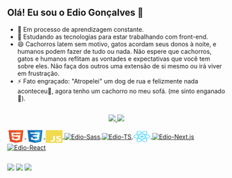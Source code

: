 ## Olá! Eu sou o Edio Gonçalves 👋

- 🔭 Em processo de aprendizagem constante.
- 🌱 Estudando as tecnologias para estar trabalhando com front-end.
- 😄 Cachorros latem sem motivo, gatos acordam seus donos à noite, e humanos podem fazer de tudo ou nada. Não espere que cachorros, gatos e humanos reflitam as vontades e expectativas que você tem sobre eles. Não faça dos outros uma extensão de si mesmo ou irá viver em frustração.
- ⚡ Fato engraçado: "Atropelei" um dog de rua e felizmente nada aconteceu🙏, agora tenho um cachorro no meu sofá. (me sinto enganado 🤣).

## 

<div align="center">
  <a href="https://github.com/Edio-Goncalves">
  <img height="180em" src="https://github-readme-stats.vercel.app/api?username=Edio-Goncalves&show_icons=true&theme=dark&include_all_commits=true&count_private=true"/>
  <img height="180em" src="https://github-readme-stats.vercel.app/api/top-langs/?username=Edio-Goncalves&layout=compact&langs_count=7&theme=dark"/>
</div>
<div style="display: inline_block"><br>
  <img align="center" alt="Edio-HTML" height="30" width="40" src="https://raw.githubusercontent.com/devicons/devicon/master/icons/html5/html5-original.svg">
  <img align="center" alt="Edio-CSS" height="30" width="40" src="https://raw.githubusercontent.com/devicons/devicon/master/icons/css3/css3-original.svg">
  <img align="center" alt="Edio-Js" height="30" width="40" src="https://raw.githubusercontent.com/devicons/devicon/master/icons/javascript/javascript-plain.svg">
  <img align="center" alt="Edio-Sass" height="30" width="40" src="https://cdn.jsdelivr.net/gh/devicons/devicon@latest/icons/sass/sass-original.svg">
  <img align="center" alt="Edio-TS" height="30" width="40" src="https://cdn.jsdelivr.net/gh/devicons/devicon@latest/icons/typescript/typescript-original.svg">
  <img align="center" alt="Edio-React" height="30" width="40" src="https://raw.githubusercontent.com/devicons/devicon/master/icons/react/react-original.svg">
  <img align="center" alt="Edio-Next.js" height="50" width="60" src="https://cdn.jsdelivr.net/gh/devicons/devicon@latest/icons/nextjs/nextjs-original-wordmark.svg">
  <img align="center" alt="Edio-React" height="30" width="40" src="https://cdn.jsdelivr.net/gh/devicons/devicon@latest/icons/figma/figma-original.svg" >
</div>
  
 ## 
 
<div> 
 <a href = "mailto:ediogoncalvesjr@gmail.com"><img src="https://img.shields.io/badge/Gmail-D14836?style=for-the-badge&logo=gmail&logoColor=white"></a>
 <a href = "mailto:ediogoncalvesjr@hotmail.com"><img src="https://img.shields.io/badge/Microsoft_Outlook-0078D4?style=for-the-badge&logo=microsoft-outlook&logoColor=white"></a>
  <a href="https://www.linkedin.com/in/edio-goncalves" target="_blank"><img src="https://img.shields.io/badge/-LinkedIn-%230077B5?style=for-the-badge&logo=linkedin&logoColor=white" target="_blank"></a> 
 
</div>
